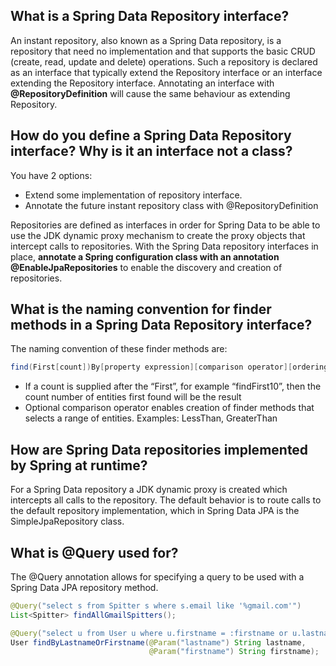 ## What is a Spring Data Repository interface?

An instant repository, also known as a Spring Data repository, is a repository that need no implementation and that supports the basic CRUD (create, read, update and delete) operations. Such a repository is declared as an interface that typically extend the Repository interface or an interface extending the Repository interface. Annotating an interface with **@RepositoryDefinition** will cause the same behaviour as extending Repository.

## How do you define a Spring Data Repository interface? Why is it an interface not a class?

You have 2 options:
- Extend some implementation of repository interface.
- Annotate the future instant repository class with @RepositoryDefinition

Repositories are defined as interfaces in order for Spring Data to be able to use the JDK dynamic proxy mechanism to create the proxy objects that intercept calls to repositories. With the Spring Data repository interfaces in place, **annotate a Spring configuration class with an annotation @EnableJpaRepositories** to enable the discovery and creation of repositories.

## What is the naming convention for finder methods in a Spring Data Repository interface?

The naming convention of these finder methods are:
```java
find(First[count])By[property expression][comparison operator][ordering operator]
```
- If a count is supplied after the “First”, for example “findFirst10”, then the count number of entities first found will be the result
- Optional comparison operator enables creation of finder methods that selects a range of entities. Examples: LessThan, GreaterThan

## How are Spring Data repositories implemented by Spring at runtime?

For a Spring Data repository a JDK dynamic proxy is created which intercepts all calls to the repository. The default behavior is to route calls to the default repository implementation, which in Spring Data JPA is the SimpleJpaRepository class.

## What is @Query used for?

The @Query annotation allows for specifying a query to be used with a Spring Data JPA repository method.

```java
@Query("select s from Spitter s where s.email like '%gmail.com'")
List<Spitter> findAllGmailSpitters();
```

```java
@Query("select u from User u where u.firstname = :firstname or u.lastname = :lastname")
User findByLastnameOrFirstname(@Param("lastname") String lastname,
                               @Param("firstname") String firstname);                   
```